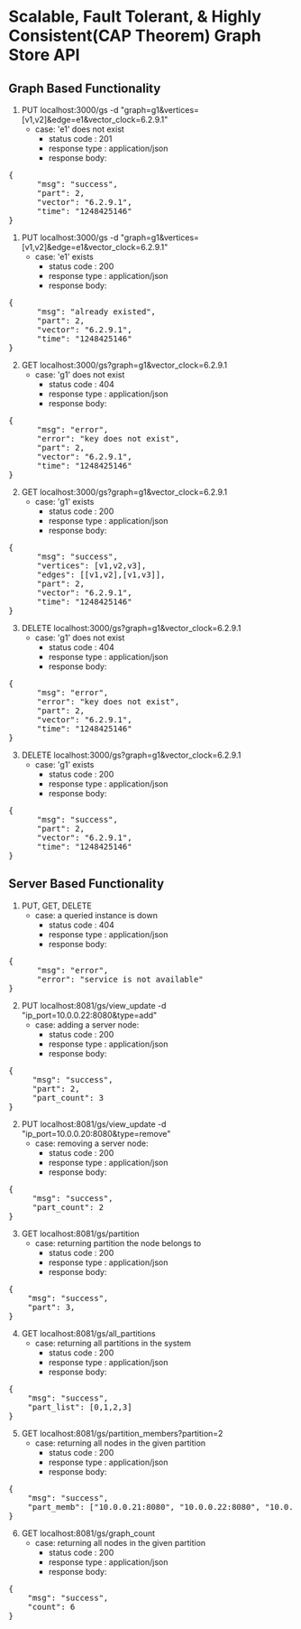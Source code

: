 # Scalable, Fault Tolerant, &amp; Highly Consistent(CAP Theorem) Graph Store API

## Graph Based Functionality

1. PUT localhost:3000/gs -d "graph=g1&vertices=[v1,v2]&edge=e1&vector_clock=6.2.9.1"
    - case: 'e1' does not exist
      - status code : 201
      - response type : application/json
      - response body:
<pre>
{
      "msg": "success",
      "part": 2,
      "vector": "6.2.9.1",
      "time": "1248425146"
}
</pre>

1. PUT localhost:3000/gs -d "graph=g1&vertices=[v1,v2]&edge=e1&vector_clock=6.2.9.1"
    - case: 'e1' exists
      - status code : 200
      - response type : application/json
      - response body:

<pre>
{
      "msg": "already existed",
      "part": 2,
      "vector": "6.2.9.1",
      "time": "1248425146"
}
</pre>

2. GET localhost:3000/gs?graph=g1&vector_clock=6.2.9.1
    - case: 'g1' does not exist
      - status code : 404
      - response type : application/json
      - response body:

<pre>
{
      "msg": "error",
      "error": "key does not exist",
      "part": 2,
      "vector": "6.2.9.1",
      "time": "1248425146"
}
</pre>

2. GET localhost:3000/gs?graph=g1&vector_clock=6.2.9.1
    - case: 'g1' exists
      - status code : 200
      - response type : application/json
      - response body:

<pre>
{
      "msg": "success",
      "vertices": [v1,v2,v3],
      "edges": [[v1,v2],[v1,v3]],
      "part": 2,
      "vector": "6.2.9.1",
      "time": "1248425146"
}
</pre>

3. DELETE localhost:3000/gs?graph=g1&vector_clock=6.2.9.1
    - case: 'g1' does not exist
      - status code : 404
      - response type : application/json
      - response body:
      
<pre>
{
      "msg": "error",
      "error": "key does not exist",
      "part": 2,
      "vector": "6.2.9.1",
      "time": "1248425146"
}
</pre>

3. DELETE localhost:3000/gs?graph=g1&vector_clock=6.2.9.1
    - case: 'g1' exists
      - status code : 200
      - response type : application/json
      - response body:

<pre>
{
      "msg": "success",
      "part": 2,
      "vector": "6.2.9.1",
      "time": "1248425146"
}
</pre>

## Server Based Functionality

1. PUT, GET, DELETE 
    - case: a queried instance is down 
      - status code : 404
      - response type : application/json
      - response body:

<pre>
{
      "msg": "error",
      "error": "service is not available"
}
</pre>

2. PUT localhost:8081/gs/view_update -d "ip_port=10.0.0.22:8080&type=add"
    - case: adding a server node:
      - status code : 200
      - response type : application/json
      - response body:

<pre>
{
     "msg": "success",
     "part": 2,
     "part_count": 3
}
</pre>

2. PUT localhost:8081/gs/view_update -d "ip_port=10.0.0.20:8080&type=remove"
    - case: removing a server node:
      - status code : 200
      - response type : application/json
      - response body:

<pre>
{
     "msg": "success",
     "part_count": 2
}
</pre>

3. GET localhost:8081/gs/partition 
    - case: returning partition the node belongs to
      - status code : 200
      - response type : application/json
      - response body:

<pre>
{
    "msg": "success",
    "part": 3,
}
</pre>

4. GET localhost:8081/gs/all_partitions
    - case: returning all partitions in the system
      - status code : 200
      - response type : application/json
      - response body:

<pre>
{
    "msg": "success",
    "part_list": [0,1,2,3]
}
</pre>

5. GET localhost:8081/gs/partition_members?partition=2
    - case: returning all nodes in the given partition
      - status code : 200
      - response type : application/json
      - response body:

<pre>
{
    "msg": "success",
    "part_memb": ["10.0.0.21:8080", "10.0.0.22:8080", "10.0.0.23:8080"]
}
</pre>

6. GET localhost:8081/gs/graph_count
    - case: returning all nodes in the given partition
      - status code : 200
      - response type : application/json
      - response body:

<pre>
{
    "msg": "success",
    "count": 6
}
</pre>

